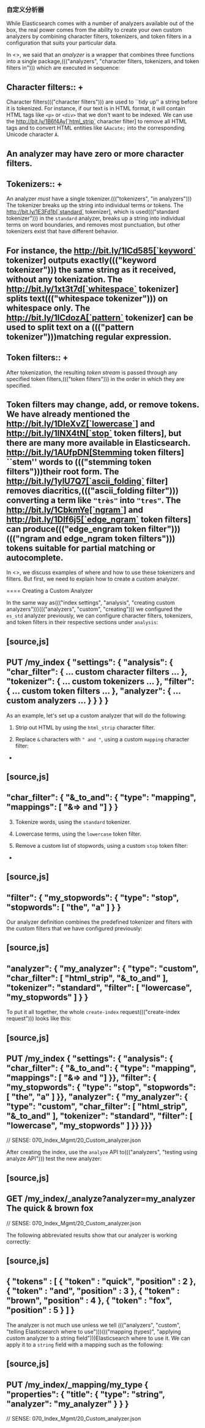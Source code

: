 ### 自定义分析器

While Elasticsearch comes with a number of analyzers available out of the box,
the real power comes from the ability to create your own custom analyzers
by combining character filters, tokenizers, and token filters in a
configuration that suits your particular data.

In <<analysis-intro>>, we said that an _analyzer_ is a wrapper that combines
three functions into a single package,((("analyzers", "character filters, tokenizers, and token filters in"))) which are executed in sequence:

Character filters::
+
--
Character filters((("character filters"))) are used to ``tidy up'' a string before it is tokenized.
For instance, if our text is in HTML format, it will contain HTML tags like
`<p>` or `<div>` that we don't want to be indexed. We can use the
http://bit.ly/1B6f4Ay[`html_strip` character filter]
to remove all HTML tags and to convert HTML entities like `&Aacute;` into the
corresponding Unicode character `Á`.

An analyzer may have zero or more character filters.
--

Tokenizers::
+
--
An analyzer _must_ have a single tokenizer.((("tokenizers", "in analyzers")))  The tokenizer breaks up the
string into individual terms or tokens. The
http://bit.ly/1E3Fd1b[`standard` tokenizer],
which is used((("standard tokenizer"))) in the `standard` analyzer, breaks up a string into
individual terms on word boundaries, and removes most punctuation, but
other tokenizers exist that have different behavior.

For instance, the
http://bit.ly/1ICd585[`keyword` tokenizer]
outputs exactly((("keyword tokenizer"))) the same string as it received, without any tokenization. The
http://bit.ly/1xt3t7d[`whitespace` tokenizer]
splits text((("whitespace tokenizer"))) on whitespace only. The
http://bit.ly/1ICdozA[`pattern` tokenizer] can
be used to split text on a ((("pattern tokenizer")))matching regular expression.
--

Token filters::
+
--
After tokenization, the resulting _token stream_ is passed through any
specified token filters,((("token filters"))) in the order in which they are specified.

Token filters may change, add, or remove tokens.  We have already mentioned the
http://bit.ly/1DIeXvZ[`lowercase`] and
http://bit.ly/1INX4tN[`stop` token filters],
but there are many more available in Elasticsearch.
http://bit.ly/1AUfpDN[Stemming token filters]
``stem'' words to ((("stemming token filters")))their root form. The
http://bit.ly/1ylU7Q7[`ascii_folding` filter]
removes diacritics,((("ascii_folding filter"))) converting a term like `"très"` into `"tres"`. The
http://bit.ly/1CbkmYe[`ngram`] and
http://bit.ly/1DIf6j5[`edge_ngram` token filters] can produce((("edge_engram token filter")))((("ngram and edge_ngram token filters")))
tokens suitable for partial matching or autocomplete.
--

In <<search-in-depth>>, we discuss examples of where and how to use these
tokenizers and filters.  But first, we need to explain how to create a custom
analyzer.

==== Creating a Custom Analyzer

In the same way as((("index settings", "analysis", "creating custom analyzers")))((("analyzers", "custom", "creating"))) we configured the `es_std` analyzer previously, we can configure
character filters, tokenizers, and token filters in their respective sections
under `analysis`:

[source,js]
--------------------------------------------------
PUT /my_index
{
    "settings": {
        "analysis": {
            "char_filter": { ... custom character filters ... },
            "tokenizer":   { ...    custom tokenizers     ... },
            "filter":      { ...   custom token filters   ... },
            "analyzer":    { ...    custom analyzers      ... }
        }
    }
}
--------------------------------------------------


As an example, let's set up a custom analyzer that will do the following:

1. Strip out HTML by using the `html_strip` character filter.

2. Replace `&` characters with `" and "`, using a custom `mapping`
   character filter:
+
[source,js]
--------------------------------------------------
"char_filter": {
    "&_to_and": {
        "type":       "mapping",
        "mappings": [ "&=> and "]
    }
}
--------------------------------------------------


3. Tokenize words, using the `standard` tokenizer.

4. Lowercase terms, using the `lowercase` token filter.

5. Remove a custom list of stopwords, using a custom `stop` token filter:
+
[source,js]
--------------------------------------------------
"filter": {
    "my_stopwords": {
        "type":        "stop",
        "stopwords": [ "the", "a" ]
    }
}
--------------------------------------------------

Our analyzer definition combines the predefined tokenizer and filters with the
custom filters that we have configured previously:

[source,js]
--------------------------------------------------
"analyzer": {
    "my_analyzer": {
        "type":           "custom",
        "char_filter":  [ "html_strip", "&_to_and" ],
        "tokenizer":      "standard",
        "filter":       [ "lowercase", "my_stopwords" ]
    }
}
--------------------------------------------------


To put it all together, the whole `create-index` request((("create-index request"))) looks like this:

[source,js]
--------------------------------------------------
PUT /my_index
{
    "settings": {
        "analysis": {
            "char_filter": {
                "&_to_and": {
                    "type":       "mapping",
                    "mappings": [ "&=> and "]
            }},
            "filter": {
                "my_stopwords": {
                    "type":       "stop",
                    "stopwords": [ "the", "a" ]
            }},
            "analyzer": {
                "my_analyzer": {
                    "type":         "custom",
                    "char_filter":  [ "html_strip", "&_to_and" ],
                    "tokenizer":    "standard",
                    "filter":       [ "lowercase", "my_stopwords" ]
            }}
}}}
--------------------------------------------------
// SENSE: 070_Index_Mgmt/20_Custom_analyzer.json


After creating the index, use the `analyze` API to((("analyzers", "testing using analyze API"))) test the new analyzer:

[source,js]
--------------------------------------------------
GET /my_index/_analyze?analyzer=my_analyzer
The quick & brown fox
--------------------------------------------------
// SENSE: 070_Index_Mgmt/20_Custom_analyzer.json


The following abbreviated results show that our analyzer is working correctly:

[source,js]
--------------------------------------------------
{
  "tokens" : [
      { "token" :   "quick",    "position" : 2 },
      { "token" :   "and",      "position" : 3 },
      { "token" :   "brown",    "position" : 4 },
      { "token" :   "fox",      "position" : 5 }
    ]
}
--------------------------------------------------

The analyzer is not much use unless we tell ((("analyzers", "custom", "telling Elasticsearch where to use")))((("mapping (types)", "applying custom analyzer to a string field")))Elasticsearch where to use it. We
can apply it to a `string` field with a mapping such as the following:

[source,js]
--------------------------------------------------
PUT /my_index/_mapping/my_type
{
    "properties": {
        "title": {
            "type":      "string",
            "analyzer":  "my_analyzer"
        }
    }
}
--------------------------------------------------
// SENSE: 070_Index_Mgmt/20_Custom_analyzer.json


